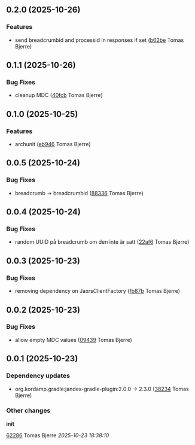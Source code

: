 ## 0.2.0 (2025-10-26)

### Features

-  send breadcrumbid and processid in responses if set ([b62be](https://github.com/Forsakringskassan/fk-logging/commit/b62be213df2ed87) Tomas Bjerre)  

## 0.1.1 (2025-10-26)

### Bug Fixes

-  cleanup MDC ([40fcb](https://github.com/Forsakringskassan/fk-logging/commit/40fcb14df91230f) Tomas Bjerre)  

## 0.1.0 (2025-10-25)

### Features

-  archunit ([eb946](https://github.com/Forsakringskassan/fk-logging/commit/eb946b6cff75be2) Tomas Bjerre)  

## 0.0.5 (2025-10-24)

### Bug Fixes

-  breadcrumb -> breadcrumbid ([88336](https://github.com/Forsakringskassan/fk-logging/commit/88336bcd3fee8bc) Tomas Bjerre)  

## 0.0.4 (2025-10-24)

### Bug Fixes

-  random UUID på breadcrumb om den inte är satt ([22af6](https://github.com/Forsakringskassan/fk-logging/commit/22af6e5fde7dfdd) Tomas Bjerre)  

## 0.0.3 (2025-10-23)

### Bug Fixes

-  removing dependency on JaxrsClientFactory ([fb87b](https://github.com/Forsakringskassan/fk-logging/commit/fb87b8e346e94f3) Tomas Bjerre)  

## 0.0.2 (2025-10-23)

### Bug Fixes

-  allow empty MDC values ([09439](https://github.com/Forsakringskassan/fk-logging/commit/0943941161d7d80) Tomas Bjerre)  

## 0.0.1 (2025-10-23)

### Dependency updates

- org.kordamp.gradle:jandex-gradle-plugin:2.0.0 -> 2.3.0 ([38234](https://github.com/Forsakringskassan/fk-logging/commit/382340a20f833d8) Tomas Bjerre)  
### Other changes

**init**


[62286](https://github.com/Forsakringskassan/fk-logging/commit/62286562d180349) Tomas Bjerre *2025-10-23 18:38:10*



